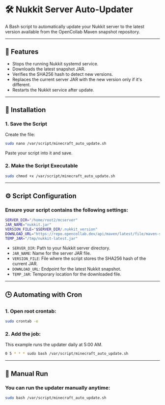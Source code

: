 # 🛠 Nukkit Server Auto-Updater

A Bash script to automatically update your Nukkit server to the latest version available from the OpenCollab Maven snapshot repository.

---

## 🔧 Features

- Stops the running Nukkit systemd service.
- Downloads the latest snapshot JAR.
- Verifies the SHA256 hash to detect new versions.
- Replaces the current server JAR with the new version only if it's different.
- Restarts the Nukkit service after update.

---

## 📁 Installation

### 1. Save the Script

Create the file:

```bash
sudo nano /var/script/minecraft_auto_update.sh
```

Paste your script into it and save.

### 2. Make the Script Executable
```bash
sudo chmod +x /var/script/minecraft_auto_update.sh
```

---

## ⚙️ Script Configuration

### Ensure your script contains the following settings:
```bash
SERVER_DIR="/home/root2/mcserver"
JAR_NAME="nukkit.jar"
VERSION_FILE="$SERVER_DIR/.nukkit_version"
DOWNLOAD_URL="https://repo.opencollab.dev/api/maven/latest/file/maven-snapshots/cn/nukkit/nukkit/1.0-SNAPSHOT?extension=jar"
TEMP_JAR="/tmp/nukkit-latest.jar"
```

- `SERVER_DIR`: Path to your Nukkit server directory.
- `JAR_NAME`: Name for the server JAR file.
- `VERSION_FILE`: File where the script stores the SHA256 hash of the current JAR.
- `DOWNLOAD_URL`: Endpoint for the latest Nukkit snapshot.
- `TEMP_JAR`: Temporary location for the downloaded file.

---

## 🕒 Automating with Cron


### 1. Open root crontab:
```bash
sudo crontab -e
```

### 2. Add the job:
This example runs the updater daily at 5:00 AM.
```bash
0 5 * * * sudo bash /var/script/minecraft_auto_update.sh
```

---

## 🧪 Manual Run
### You can run the updater manually anytime:
```bash
sudo bash /var/script/minecraft_auto_update.sh
```
